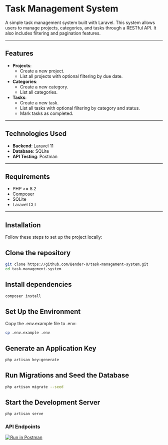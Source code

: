 # Task Management System

A simple task management system built with Laravel. This system allows users to manage projects, categories, and tasks through a RESTful API. It also includes filtering and pagination features.

---

## Features

- **Projects**:
  - Create a new project.
  - List all projects with optional filtering by due date.
- **Categories**:
  - Create a new category.
  - List all categories.
- **Tasks**:
  - Create a new task.
  - List all tasks with optional filtering by category and status.
  - Mark tasks as completed.

---

## Technologies Used

- **Backend**: Laravel 11
- **Database**: SQLite
- **API Testing**: Postman

---

## Requirements

- PHP >= 8.2
- Composer
- SQLite
- Laravel CLI

---

## Installation

Follow these steps to set up the project locally:

 ## Clone the repository
   ```bash
   git clone https://github.com/Bender-0/task-management-system.git
   cd task-management-system
   ```

 ## Install dependencies
   ```bash
   composer install
   ```
 ## Set Up the Environment
   Copy the .env.example file to .env:
   ```bash
   cp .env.example .env
   ```

 ## Generate an Application Key
   ```bash
   php artisan key:generate
   ```
 ## Run Migrations and Seed the Database
   ```bash
   php artisan migrate --seed
   ```
 ## Start the Development Server
   ```bash
   php artisan serve
   ```
### API Endpoints
   [![Run in Postman](https://run.pstmn.io/button.svg)](https://www.postman.com/benderrr/workspace/task-managemnet-system/collection/30601653-861ac566-210e-4d7f-bb52-f8bb02582ce2?action=share&creator=30601653)
